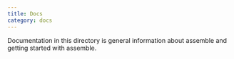 ```yaml
---
title: Docs
category: docs
---
```

Documentation in this directory is general information about assemble and getting started with assemble.
